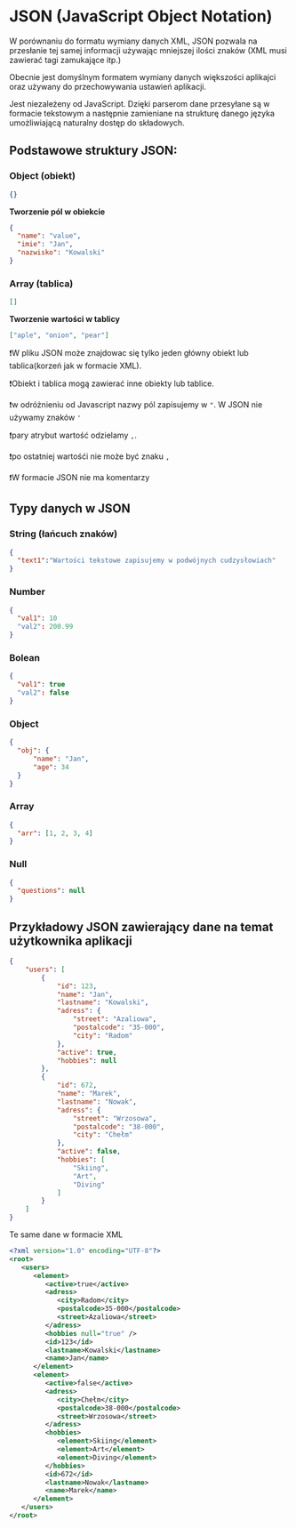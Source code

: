 # JSON (JavaScript Object Notation)

W porównaniu do formatu wymiany danych XML, JSON pozwala na przesłanie tej samej informacji używając mniejszej ilości znaków (XML musi zawierać tagi zamukające itp.)

Obecnie jest domyślnym formatem wymiany danych większości aplikajci oraz używany do przechowywania ustawień aplikacji.

Jest niezależeny od JavaScript. Dzięki parserom dane przesyłane są w formacie tekstowym a następnie zamieniane na strukturę danego języka umożliwiającą naturalny dostęp do składowych.

## Podstawowe struktury JSON:

### Object (obiekt)
```JSON
{}
```
**Tworzenie pól w obiekcie** 
```JSON
{
  "name": "value",
  "imie": "Jan",
  "nazwisko": "Kowalski"
}
```

### Array (tablica)

```JSON
[]
```
**Tworzenie wartości w tablicy**
```JSON
["aple", "onion", "pear"]
```

❗W pliku JSON może znajdowac się tylko jeden główny obiekt lub tablica(korzeń jak w formacie XML).

❗Obiekt i tablica mogą zawierać inne obiekty lub tablice.

❗w odróżnieniu od Javascript nazwy pól zapisujemy w `"`. W JSON nie używamy znaków `'`

❗pary atrybut wartość odzielamy `,`.

❗po ostatniej wartośći nie może być znaku `,`

❗W formacie JSON nie ma komentarzy

## Typy danych w JSON

### String (łańcuch znaków)

```JSON
{
  "text1":"Wartości tekstowe zapisujemy w podwójnych cudzysłowiach"
}
```

### Number

```JSON
{
  "val1": 10
  "val2": 200.99
}
```

### Bolean

```JSON
{
  "val1": true
  "val2": false
}
```
### Object

```JSON
{
  "obj": {
      "name": "Jan",
      "age": 34
  }
}
```

### Array
```JSON
{
  "arr": [1, 2, 3, 4]
}
```

### Null
```JSON
{
  "questions": null
}
```

## Przykładowy JSON zawierający dane na temat użytkownika aplikacji
```JSON
{
    "users": [
        {
            "id": 123,
            "name": "Jan",
            "lastname": "Kowalski",
            "adress": {
                "street": "Azaliowa",
                "postalcode": "35-000",
                "city": "Radom"
            },
            "active": true,
            "hobbies": null
        },
        {
            "id": 672,
            "name": "Marek",
            "lastname": "Nowak",
            "adress": {
                "street": "Wrzosowa",
                "postalcode": "38-000",
                "city": "Chełm"
            },
            "active": false,
            "hobbies": [
                "Skiing",
                "Art",
                "Diving"
            ]
        }
    ]
}
```

Te same dane w formacie XML
```XML
<?xml version="1.0" encoding="UTF-8"?>
<root>
   <users>
      <element>
         <active>true</active>
         <adress>
            <city>Radom</city>
            <postalcode>35-000</postalcode>
            <street>Azaliowa</street>
         </adress>
         <hobbies null="true" />
         <id>123</id>
         <lastname>Kowalski</lastname>
         <name>Jan</name>
      </element>
      <element>
         <active>false</active>
         <adress>
            <city>Chełm</city>
            <postalcode>38-000</postalcode>
            <street>Wrzosowa</street>
         </adress>
         <hobbies>
            <element>Skiing</element>
            <element>Art</element>
            <element>Diving</element>
         </hobbies>
         <id>672</id>
         <lastname>Nowak</lastname>
         <name>Marek</name>
      </element>
   </users>
</root>
```
